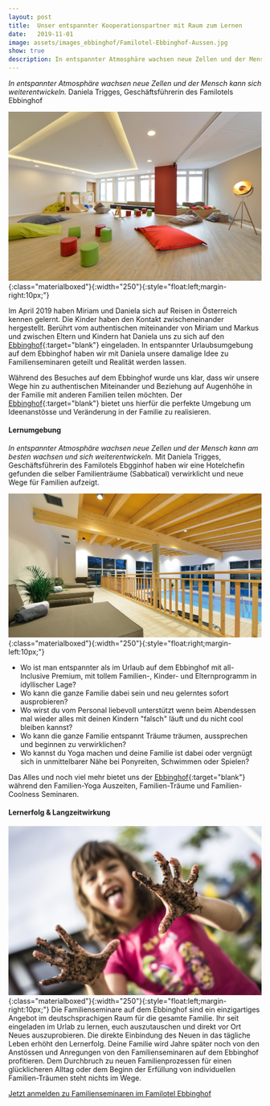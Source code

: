 ```yaml
---
layout: post
title:  Unser entspannter Kooperationspartner mit Raum zum Lernen
date:   2019-11-01
image: assets/images_ebbinghof/Familotel-Ebbinghof-Aussen.jpg
show: true
description: In entspannter Atmosphäre wachsen neue Zellen und der Mensch kann sich weiterentwickeln.
---
```

<i>In entspannter Atmosphäre wachsen neue Zellen und der Mensch kann sich weiterentwickeln.</i> Daniela Trigges, Geschäftsführerin des Familotels Ebbinghof

![Ebbinghof-Spielraum](/assets/images_ebbinghof/Familotel-Ebbinghof-Spielflaeche.jpg){:class="materialboxed"}{:width="250"}{:style="float:left;margin-right:10px;"}

Im April 2019 haben Miriam und Daniela sich auf Reisen in Österreich kennen
gelernt. Die Kinder haben den Kontakt zwischeneinander hergestellt. Berührt vom authentischen miteinander von Miriam und Markus und zwischen Eltern und Kindern hat Daniela uns zu sich auf den [Ebbinghof](https://www.familotel-ebbinghof.de/){:target="blank"} eingeladen. In entspannter Urlaubsumgebung auf dem Ebbinghof haben wir mit Daniela unsere damalige Idee zu Familienseminaren geteilt und Realität werden lassen.

Während des Besuches auf dem Ebbinghof wurde uns klar, dass wir unsere Wege hin zu authentischen Miteinander und Beziehung auf Augenhöhe in der Familie mit anderen Familien teilen möchten. Der [Ebbinghof](https://www.familotel-ebbinghof.de/){:target="blank"} bietet uns hierfür die perfekte Umgebung um Ideenanstösse und Veränderung in der Familie zu realisieren.

#### Lernumgebung
<i>In entspannter Atmosphäre wachsen neue Zellen und der Mensch kann am besten wachsen und sich weiterentwickeln.</i>
Mit Daniela Trigges, Geschäftsführerin des Familotels Ebgginhof haben wir eine Hotelchefin gefunden die selber Familienträume (Sabbatical) verwirklicht und neue Wege für Familien aufzeigt.

![Ebbinghof-Schwimmbad](/assets/images_ebbinghof/Familotel-Ebbinghof-Schwimmbad.jpg){:class="materialboxed"}{:width="250"}{:style="float:right;margin-left:10px;"}

<ul>
  <li style="list-style-type:disc;">Wo ist man entspannter als im Urlaub auf dem Ebbinghof mit all-Inclusive Premium, mit tollem Familien-, Kinder- und Elternprogramm in idyllischer Lage?</li>
  <li style="list-style-type:disc;">Wo kann die ganze Familie dabei sein und neu gelerntes sofort ausprobieren?</li>
  <li style="list-style-type:disc;">Wo wirst du vom Personal liebevoll unterstützt wenn beim Abendessen mal wieder alles mit deinen Kindern "falsch" läuft und du nicht cool bleiben kannst?</li>
  <li style="list-style-type:disc;">Wo kann die ganze Familie entspannt Träume träumen, aussprechen und beginnen zu verwirklichen?</li>
  <li style="list-style-type:disc;">Wo kannst du Yoga machen und deine Familie ist dabei oder vergnügt sich in unmittelbarer Nähe bei Ponyreiten, Schwimmen oder Spielen?</li>
</ul>

Das Alles und noch viel mehr bietet uns der [Ebbinghof](https://www.familotel-ebbinghof.de/){:target="blank"} während den Familien-Yoga Auszeiten, Familien-Träume und Familien-Coolness Seminaren.

#### Lernerfolg & Langzeitwirkung
![Ebbinghof-matschhaende](/assets/images_ebbinghof/matschhaende.jpg){:class="materialboxed"}{:width="250"}{:style="float:left;margin-right:10px;"}
Die Familienseminare auf dem Ebbinghof sind ein einzigartiges Angebot im deutschsprachigen Raum für die gesamte Familie. Ihr seit eingeladen im Urlab zu lernen, euch auszutauschen und direkt vor Ort Neues auszuprobieren. Die direkte Einbindung des Neuen in das tägliche Leben erhöht den Lernerfolg. Deine Familie wird Jahre später noch von den Anstössen und Anregungen von den Familienseminaren auf dem Ebbinghof profitieren. Dem Durchbruch zu neuen Familienprozessen für einen glücklicheren Alltag oder dem Beginn der Erfüllung von individuellen Familien-Träumen steht nichts im Wege.

<a class="waves-effect waves-light btn-large" href="https://www.familotel-ebbinghof.de/" target="blank">Jetzt anmelden zu Familienseminaren im Familotel Ebbinghof</a>
